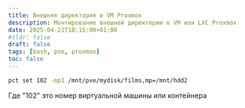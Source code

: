 ```yaml
---
title: Внешняя директория в VM Proxmox
description: Монтирование внешней директории к VM или LXC Proxmox
date: 2025-04-21T18:15:00+01:00
#tldr: false
draft: false
tags: [bash, pve, proxmox] 
toc: false
---
```


```bash
pct set 102 -mp1 /mnt/pve/mydisk/films,mp=/mnt/hdd2
```

Где "102" это номер виртуальной машины или контейнера